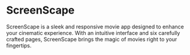 # ScreenScape
ScreenScape is a sleek and responsive movie app designed to enhance your cinematic experience. With an intuitive interface and six carefully crafted pages, ScreenScape brings the magic of movies right to your fingertips.
